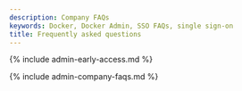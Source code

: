 ```yaml
---
description: Company FAQs
keywords: Docker, Docker Admin, SSO FAQs, single sign-on
title: Frequently asked questions
---
```

{% include admin-early-access.md %}

{% include admin-company-faqs.md %}
